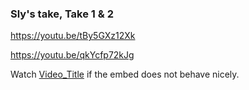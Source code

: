 ### Sly's take, Take 1 & 2

https://youtu.be/tBy5GXz12Xk

https://youtu.be/qkYcfp72kJg

<!-- YouTube Player
<iframe id="ytplayer" type="text/html" width="560" height="320"
  src="https://www.youtube.com/embed/imA1lpOdEhQ?autoplay=1"
  frameborder="0"></iframe>
-->

Watch [Video_Title](https://youtu.be/JnA8GUtXpXY) if the embed does not behave nicely.

